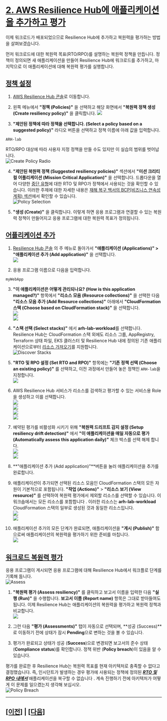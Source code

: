 # [2. AWS Resilience Hub에 애플리케이션을 추가하고 평가]()

이제 워크로드가 배포되었으므로 Resilience Hub에 추가하고 복원력을 평가하는 방법을 살펴보겠습니다.

먼저 워크로드에 대한 복원력
목표(RTO/RPO)를 설명하는 복원력 정책을 만듭니다. 정책이 정의되면 새 애플리케이션을 만들어 Resilience Hub에 워크로드를 추가하고, 마지막으로 이 애플리케이션에 대해 복원력 평가를 실행합니다.

## [정책 설정]()

1. [AWS Resilience Hub 콘솔](https://console.aws.amazon.com/resiliencehub/home)로 이동합니다.

2. 왼쪽 메뉴에서 **"정책 (Policies)"** 을 선택하고 해당 화면에서 **"복원력 정책 생성 (Create resiliency policy)"** 을 클릭합니다.
![](../images/lab1/ko-KR/Resilience-Hub-Policy.png)

3. **"제안된 정책에 따라 정책을 선택합니다. (Select a policy based on a suggested policy)"** 라디오 버튼을 선택하고 정책 이름에 아래 값을 입력합니다.
```
ARH-lab
```
RTO/RPO 대상에 따라 사용자 지정 정책을 만들 수도 있지만 이 실습의 범위를 벗어납니다.<br>
![Create Policy Radio](../images/lab1/ko-KR/Resilience-Hub-Suggested-Policy.png)

4. **"제안된 복원력 정책 (Suggested resiliency policies)"** 섹션에서 **"미션 크리티컬 어플리케이션 (Mission Critical Application)"** 을 선택합니다. 드롭다운을 열어 다양한 [중단 유형](https://docs.aws.amazon.com/resilience-hub/latest/userguide/concepts-terms.html#disruption)에 대한 RTO 및 RPO가 정책에서 사용되는 것을 확인할 수 있습니다. 이러한 주제에 대한 자세한 내용은 [재해 복구 백서의 BCP(비즈니스 연속성 계획) 섹션](https://docs.aws.amazon.com/whitepapers/latest/disaster-recovery-workloads-on-aws/business-continuity-plan-bcp.html)에서 확인할 수 있습니다.<br>
![Policy Selection](../images/lab1/ko-KR/Resilience-Hub-Mission-Critical-Application-Policy.png)

5. **"생성 (Create)"** 을 클릭합니다. 이렇게 하면 응용 프로그램과 연결할 수 있는 복원력 정책이 만들어지고 응용 프로그램에 대한 복원력 목표가 정의됩니다.

## [어플리케이션 추가]()

1.  [Resilience Hub 콘솔](https://console.aws.amazon.com/resiliencehub/) 의 주 메뉴로 돌아가서 **"애플리케이션 (Applications)" > "애플리케이션 추가 (Add application)"** 을 선택합니다.<br>
![](../images/lab1/ko-KR/Resilience-Hub-Add-Application.png)

2.  응용 프로그램 이름으로 다음을 입력합니다.
```
myWebApp
```

3.  **"이 애플리케이션은 어떻게 관리되나요? (How is this application managed?)"** 항목에서 **"리소스 모음 (Resource collections)"** 을 선택한 다음 **"리소스 모음 추가 (Add Resource collections)"** 아래에서 **"CloudFormation 스택 (Choose based on CloudFormation stack)"** 을 선택합니다.<br>
![](../images/lab1/ko-KR/Resilience-Hub-Add-Application-Resource-Collections.png)<br>
![](../images/lab1/ko-KR/Resilience-Hub-Add-Application-CloudFormation-Stack.png)

4.  **"스택 선택 (Select stacks)"** 에서 **arh-lab-workload**를 선택합니다. Resilience Hub는 CloudFormation 스택 외에도 리소스 그룹, AppRegistry, Terraform 상태 파일, EKS 클러스터 및 Resilience Hub 내에 정의된 기존 애플리케이션으로부터 [리소스 가져오기](https://docs.aws.amazon.com/resilience-hub/latest/userguide/discover-structure.html)를 지원합니다.<br>
![Discover Stacks](../images/lab1/ko-KR/Resilience-Hub-Add-Application-CloudFormation-ARH-Workload-Stack.png)

5. **"RTO 및 RPO 설정 (Set RTO and RPO)"** 항목에는 **"기존 정책 선택 (Choose an existing policy)"** 를 선택하고, 이전 과정에서 만들어 놓은 정책인 ```ARH-lab```을 지정합니다.<br>
![](../images/lab1/ko-KR/Resilience-Hub-Add-Application-Choose-Policy.png)

6. AWS Resilience Hub 서비스가 리소스를 검색하고 평가할 수 있는 서비스용 Role을 생성하고 이를 선택합니다.<br>
![](../images/lab1/ko-KR/Resilience-Hub-Add-Application-Service-Role-Create.png)<br>
![](../images/lab1/ko-KR/Resilience-Hub-Add-Application-Service-Role-Create-AWS-CLI.png)<br>
![](../images/lab1/ko-KR/Resilience-Hub-Add-Application-Service-Role-Cloud9-Commands.png)<br>
![](../images/lab1/ko-KR/Resilience-Hub-Add-Application-Service-Role-Refresh-Select.png)<br>

7. 예약된 평가를 비활성화 시키기 위해 **"복원력 드리프트 감지 설정 (Setup resiliency drift detection)"** 에서 **"이 애플리케이션을 매일 자동으로 평가 (Automatically assess this application daily)"** 체크 박스를 선택 해제 합니다.<br>
![](../images/lab1/ko-KR/Resilience-Hub-Add-Application-Disable-Schedule.png)<br>
![](../images/lab1/ko-KR/Resilience-Hub-Add-Application-Schedule-Disabled.png)<br>

8. **"애플리케이션 추가 (Add application)"**버튼을 눌러 애플리케이션을 추가를 완료합니다.<br>

9. 애플리케이션이 추가되면 선택된 리소스 모음인 CloudFormation 스택의 모든 자원이 기본적으로 포함됩니다. **"작업 (Actions)"** > **"리소스 보기 (View resource)"** 를 선택하여 복원력 평가에서 제외할 리소스를 선택할 수 있습니다. 이 워크숍에서는 모든 리소스를 포함합니다 . 이러한 리소스는 **arh-lab-workload** CloudFormation 스택의 일부로 생성된 것과 동일한 리소스입니다.<br>
![](../images/lab1/ko-KR/Resilience-Hub-Application-Resources.png)<br>
![](../images/lab1/ko-KR/Resilience-Hub-Application-Resources-Identified.png)<br>

[//]: # (10.  그런 다음 **"Select policy"** 페이지에서 이전에 만든 **ARH-lab** 정책을 선택하고 **Next**를 클릭합니다.<br>)
[//]: # (![Policy Selection]&#40;../images/lab1/SelectPolicy.png&#41;)

10. 애플리케이션 추가의 모든 단계가 완료되면, 애플리케이션을 **"게시 (Publish)"** 함으로써 애플리케이션의 복원력을 평가하기 위한 준비를 마칩니다.<br>
![](../images/lab1/ko-KR/Resilience-Hub-Publish-Application.png)<br>

## [워크로드 복원력 평가]()

응용 프로그램이 게시되면 응용 프로그램에 대해 Resilience Hub에서 워크플로 단계를 기록해 둡니다.<br>
![Assess](../images/lab1/ko-KR/Assess-Application.png)

1.  **"복원력 평가 (Assess resiliency)"** 를 클릭하고 보고서 이름을 입력한 다음 **"실행 (Run)"** 을 수행합니다. **보고서 이름 (Report name)** 항목은 그대로 받아들여도 됩니다. 이제 Resilience Hub는 애플리케이션의 복원력을 평가하고 복원력 정책과 비교합니다.<br>
![](../images/lab1/ko-KR/Assess-Application-Run-Assessment.png)<br>

2.  그런 다음 **"평가 (Assessments)"** 탭이 자동으로 선택되며, **성공 (Success)**로 이동하기 전에 상태가 잠시 **Pending**으로 변하는 것을 볼 수 있습니다.

3.  평가가 완료되고 상태가 성공 (**Success**)으로 변경되면 보고서의 준수 상태 (**Compliance status**)를 확인합니다. 정책 위반 (**Policy breach**)이 있음을 알 수 있습니다.

평가를 완료한 후 Resilience Hub는 복원력 목표를 현재 아키텍처로 충족할 수 없다고 결정했습니다. 즉, 인시던트가 발생하는 경우 평가에 사용되는 정책에 정의된 <u>***RTO 및 RPO 내에서***</u> 애플리케이션을 복구할 수 없습니다 .
계속 진행하기 전에 아키텍처가 어떻게 이 문제를 일으켰는지 생각해 보십시오.<br>
![Policy Breach](../images/lab1/ko-KR/Assess-Application-Policy-Breach.png)

<hr>

## [[이전]](./1-Deploy-the-Workload.md) | [[다음]](./3-Resilience-Findings-and-Recommendations.md)

